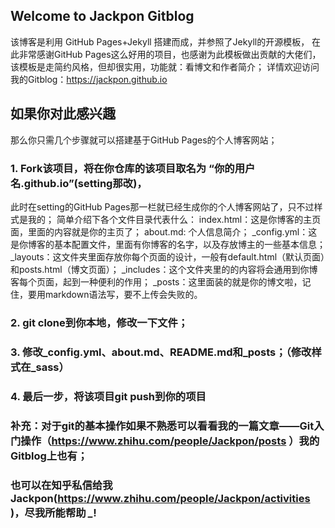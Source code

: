 ## Welcome to Jackpon Gitblog
该博客是利用 GitHub Pages+Jekyll 搭建而成，并参照了Jekyll的开源模板，
在此非常感谢GitHub Pages这么好用的项目，也感谢为此模板做出贡献的大佬们，
该模板是走简约风格，但却很实用，功能就：看博文和作者简介；
详情欢迎访问我的Gitblog：https://jackpon.github.io

## 如果你对此感兴趣
那么你只需几个步骤就可以搭建基于GitHub Pages的个人博客网站；

### 1. Fork该项目，将在你仓库的该项目取名为 “你的用户名.github.io”(setting那改)，
此时在setting的GitHub Pages那一栏就已经生成你的个人博客网站了，只不过样式是我的；
简单介绍下各个文件目录代表什么：
index.html：这是你博客的主页面，里面的内容就是你的主页了；
about.md: 个人信息简介；
_config.yml：这是你博客的基本配置文件，里面有你博客的名字，以及存放博主的一些基本信息；
_layouts：这文件夹里面存放你每个页面的设计，一般有default.html（默认页面）和posts.html（博文页面）；
_includes：这个文件夹里的的内容将会通用到你博客每个页面，起到一种便利的作用；
_posts：这里面装的就是你的博文啦，记住，要用markdown语法写，要不上传会失败的。
### 2. git clone到你本地，修改一下文件；
### 3. 修改_config.yml、about.md、README.md和_posts；（修改样式在_sass）
### 4. 最后一步，将该项目git push到你的项目

### 补充：对于git的基本操作如果不熟悉可以看看我的一篇文章——Git入门操作（https://www.zhihu.com/people/Jackpon/posts ）我的Gitblog上也有；
### 也可以在知乎私信给我Jackpon(https://www.zhihu.com/people/Jackpon/activities )，尽我所能帮助 *_*!
